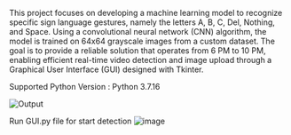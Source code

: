 This project focuses on developing a machine learning model to recognize specific sign language gestures, namely the letters A, B, C, Del, Nothing, and Space.
Using a convolutional neural network (CNN) algorithm, the model is trained on 64x64 grayscale images from a custom dataset. 
The goal is to provide a reliable solution that operates from 6 PM to 10 PM, 
enabling efficient real-time video detection and image upload through a Graphical User Interface (GUI) designed with Tkinter.

Supported Python Version : Python 3.7.16


![Output](https://github.com/user-attachments/assets/20b77de4-ccff-4590-8f86-3113871cabe4)



Run GUI.py file for start detection 
![image](https://github.com/user-attachments/assets/472aaa13-5f13-48bf-a79a-bf6b68347178)
